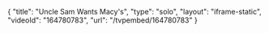 {
    "title": "Uncle Sam Wants Macy's",
    "type": "solo",
    "layout": "iframe-static",
    "videoId": "164780783",
    "url": "\/tvpembed\/164780783"
}